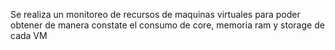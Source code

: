 Se realiza un monitoreo de recursos de maquinas virtuales para poder obtener de manera constate el consumo de core, memoria ram y storage de cada VM
